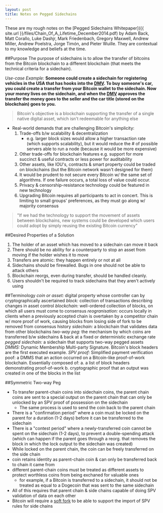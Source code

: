 ```yaml
---
layout: post
title: Notes on Pegged Sidechains
---
```


These are my rough notes on the [Pegged Sidechains Whitepaper]({{ site.url }}/files/Chain_Of_A_Lifetime_December2014.pdf) by Adam Back, Matt Corallo, Luke Dashjr, Mark Friedenbach, Gregory Maxwell, Andrew Miller, Andrew Poelstra,
Jorge Timón, and Pieter Wuille. They are contextual to my knowledge and beliefs at the time.

##Purpose
The purpose of sidechains is to allow the transfer of bitcoins from the Bitcoin blockchain to a different blockchain (that meets the technical criteria for a sidechain).

*Use-case Example:* **Someone could create a sidechain for registering vehicles in the USA that has hooks into the [DMV](http://en.wikipedia.org/wiki/Hell). To buy someone's car, you could create a transfer from your Bitcoin wallet to the sidechain. Now your money lives on the sidechain, and when the [DMV](http://en.wikipedia.org/wiki/Hell) approves the transfer the money goes to the seller and the car title (stored on the blockchain) goes to you.**

> Bitcoin's objective is a blockchain supporting the transfer of a single native digital asset, which isn't redeemable for anything else

- Real-world demands that are challenging Bitcoin's simplicity:
    1. Trade-offs b/w scalability & decentralization
        - e.g. larger block sizes would allow a higher transaction rate (which supports scalability), but it would reduce the # of possible servers able to run a node (because it would be more expensive)
    2. Other trade-offs for blockchain features e.g. support for more succinct & useful contracts or less power for auditability
    3. Other assets, like IOU's, contracts & smart property could be traded on blockchains (but the Bitcoin network wasn't designed for them)
    4. It would be prudent to not secure every Bitcoin w/ the same set of algorithms. If one failure occurs, a total loss of value could occur.
    5. Privacy & censorship-resistance technology could be featured in new technology
    6. Upgrading Bitcoin requires all participants to act in concert. This is limiting to small groups' preferences, as they must go along w/ majority consensus
> "If we had the technology to support the movement of assets between blockchains, new systems could be developed which users could adopt by simply reusing the existing Bitcoin currency"

##Desired Properties of a Solution
1. The holder of an asset which has moved to a sidechain can move it back
2. There should be no ability for a counterparty to stop an asset from moving if the holder wishes it to move
3. Transfers are atomic: they happen entirely or not at all
4. Sidechains should be firewalled. Bugs in one should not be able to attack others
5. Blockchain reorgs, even during transfer, should be handled cleanly.
6. Users shouldn't be required to track sidechains that they aren't actively using

##Terminology
*coin or asset:* digital property whose controller can by cryptographically ascertained
*block:* collection of transactions describing changes in asset control
*blockchain:* well-ordered collection of blocks, on which all users must come to consensus
*reogranisation:* occurs locally in clients when a previously accepted chain is overtaken by a competitor chain w/ more proof of work, causing blocks from losing side of fork to be removed from consensus history
*sidechain:* a blockchain that validates data from other blockchains
*two-way peg:* the mechanism by which coins are transferred b/w sidechains & back at a fixed or deterministic exchange rate
*pegged sidechain:* a sidechain that supports two-way pegged assets
*DMMS:* Dynamic Membership Multi-party Signature. Bitcoin's block headers are the first executed example.
*SPV proof:* Simplified payment verification poof: a DMMS that an action occurred on a Bitcoin-like proof-of-work blockchain. Essentially composed of:
    a. a list of block headers demonstrating proof-of-work
    b. cryptographic proof that an output was created in one of the blocks in the list

##Symmetric Two-way Peg
- To transfer parent-chain coins into sidechain coins, the parent chain coins are sent to a special output on the parent chain that can only be unlocked by an SPV proof of possession on the sidechain
    - The same process is used to send the coin back to the parent chain
- There is a "confirmation period" where a coin must be locked on the parent for a duration (1-2 days) before it can be transferred to the sidechain
- There is a "contest period" where a newly-transferred coin cannot be spent on the sidechain (1-2 days), to prevent a double-spending attack (which can happen if the parent goes through a reorg. that removes the block in which the lock output to the sidechain was created)
- While locked on the parent chain, the coin can be freely transferred on the side chain
- coin retains identity as parent-chain coin & can only be transferred back to chain it came from
- different parent-chain coins must be treated as different assets to protect worthless coins from being exchaned for valuable ones
    - for example, if a Bitcoin is transferred to a sidechain, it should not be treated as equal to a Dogecoin that was sent to the same sidechain
- All of this requires that parent chain & side chains capable of doing SPV validation of data on each other
- Bitcoin will require a [soft fork](https://en.bitcoin.it/wiki/Softfork) to be able to support the import of SPV rules for side chains

